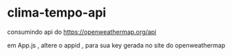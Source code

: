# clima-tempo-api
consumindo api do https://openweathermap.org/api

em App.js , altere o appid , para sua key gerada no site do openweathermap
